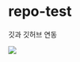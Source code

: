 # repo-test
깃과 깃허브 연동 

<img src="https://img.shields.io/badge/A-Frame-#EF2D5E?style=flat-square&logo=A-Frame&logoColor=white"/>
